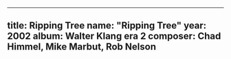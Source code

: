 
---
title: Ripping Tree
name: "Ripping Tree"
year:  2002
album: Walter Klang era 2
composer: Chad Himmel, Mike Marbut, Rob Nelson
---
